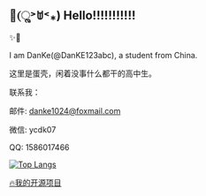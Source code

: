 ## 🌟(ૢ˃ꌂ˂⁎) Hello!!!!!!!!!!!

✨🌈

I am DanKe(@DanKE123abc), a student from China.

这里是蛋壳，闲着没事什么都干的高中生。

联系我：

邮件: danke1024@foxmail.com

微信: ycdk07

QQ: 1586017466

[![Top Langs](https://github-readme-stats.vercel.app/api/top-langs/?username=DanKE123abc)](https://danke-cn.eu.org)

[🔥我的开源项目](https://github.com/DanKE123abc/DanKE123abc/blob/main/MOSP.md)
